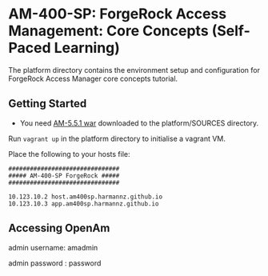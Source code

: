 # AM-400-SP: ForgeRock Access Management: Core Concepts (Self-Paced Learning)

The platform directory contains the environment setup and configuration for ForgeRock Access Manager core concepts tutorial.

## Getting Started

- You need [AM-5.5.1 war](https://backstage.forgerock.com/get/am/am/am-war/5.5.1/) downloaded to the platform/SOURCES directory.

Run `vagrant up` in the platform directory to initialise a vagrant VM.

Place the following to your hosts file:

```hosts
###############################
##### AM-400-SP ForgeRock #####
###############################

10.123.10.2 host.am400sp.harmannz.github.io
10.123.10.3 app.am400sp.harmannz.github.io
```

## Accessing OpenAm

admin username: amadmin

admin password : password